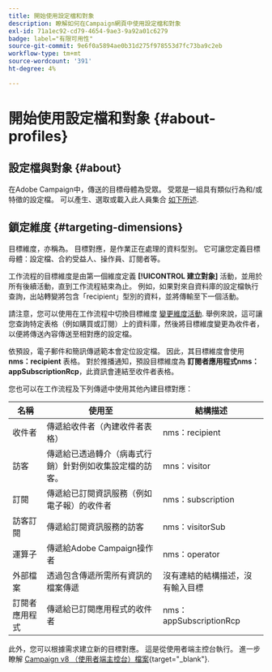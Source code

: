 ```yaml
---
title: 開始使用設定檔和對象
description: 瞭解如何在Campaign網頁中使用設定檔和對象
exl-id: 71a1ec92-cd79-4654-9ae3-9a92a01c6279
badge: label="有限可用性"
source-git-commit: 9e6f0a5894ae0b31d275f978553d7fc73ba9c2eb
workflow-type: tm+mt
source-wordcount: '391'
ht-degree: 4%

---
```


# 開始使用設定檔和對象 {#about-profiles}

## 設定檔與對象 {#about}

在Adobe Campaign中，傳送的目標母體為受眾。 受眾是一組具有類似行為和/或特徵的設定檔。 可以產生、選取或載入此人員集合 [如下所述](#audiences).

## 鎖定維度 {#targeting-dimensions}

目標維度，亦稱為。 目標對應，是作業正在處理的資料型別。 它可讓您定義目標母體：設定檔、合約受益人、操作員、訂閱者等。

工作流程的目標維度是由第一個維度定義 **[!UICONTROL 建立對象]** 活動，並用於所有後續活動，直到工作流程結束為止。 例如，如果對來自資料庫的設定檔執行查詢，出站轉變將包含「recipient」型別的資料，並將傳輸至下一個活動。

請注意，您可以使用在工作流程中切換目標維度 [變更維度活動](../workflows/activities/change-dimension.md). 舉例來說，這可讓您查詢特定表格（例如購買或訂閱）上的資料庫，然後將目標維度變更為收件者，以便將傳送內容傳送至相對應的設定檔。

依預設，電子郵件和簡訊傳遞範本會定位設定檔。 因此，其目標維度會使用 **nms：recipient** 表格。 對於推播通知，預設目標維度為 **訂閱者應用程式nms：appSubscriptionRcp**，此資訊會連結至收件者表格。

您也可以在工作流程及下列傳遞中使用其他內建目標對應：

| 名稱 | 使用至 | 結構描述 |
|---|---|---|
| 收件者 | 傳遞給收件者（內建收件者表格） | nms：recipient |
| 訪客 | 傳遞給已透過轉介（病毒式行銷）針對例如收集設定檔的訪客。 | mns：visitor |
| 訂閱 | 傳遞給已訂閱資訊服務（例如電子報）的收件者 | nms：subscription |
| 訪客訂閱 | 傳遞給訂閱資訊服務的訪客 | nms：visitorSub |
| 運算子 | 傳遞給Adobe Campaign操作者 | nms：operator |
| 外部檔案 | 透過包含傳遞所需所有資訊的檔案傳遞 | 沒有連結的結構描述，沒有輸入目標 |
| 訂閱者應用程式 | 傳遞給已訂閱應用程式的收件者 | nms：appSubscriptionRcp |

此外，您可以根據需求建立新的目標對應。 這是從使用者端主控台執行。 進一步瞭解 [Campaign v8 （使用者端主控台）檔案](https://experienceleague.adobe.com/docs/campaign/campaign-v8/audience/add-profiles/target-mappings.html#new-mapping){target="_blank"}.
